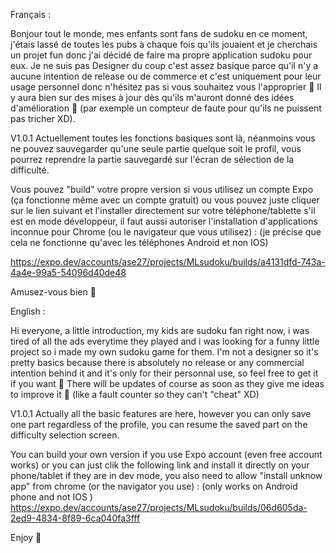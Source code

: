 Français :

Bonjour tout le monde, mes enfants sont fans de sudoku en ce moment, j'étais lassé de toutes les pubs à chaque fois qu'ils jouaient et je cherchais un projet fun donc j'ai décidé de faire ma propre application sudoku pour eux. Je ne suis pas Designer du coup c'est assez basique parce qu'il n'y a aucune intention de release ou de commerce et c'est uniquement pour leur usage personnel donc n'hésitez pas si vous souhaitez vous l'approprier 🙂
Il y aura bien sur des mises à jour dès qu'ils m'auront donné des idées d'amélioration 🙂 (par exemple un compteur de faute pour qu'ils ne puissent pas tricher XD).

V1.0.1
Actuellement toutes les fonctions basiques sont là, néanmoins vous ne pouvez sauvegarder qu'une seule partie quelque soit le profil, vous pourrez reprendre la partie sauvegardé sur l'écran de sélection de la difficulté.

Vous pouvez "build" votre propre version si vous utilisez un compte Expo (ça fonctionne même avec un compte gratuit) ou vous pouvez juste cliquer sur le lien suivant et l'installer directement sur votre téléphone/tablette s'il est en mode développeur, il faut aussi autoriser l'installation d'applications inconnue pour Chrome (ou le navigateur que vous utilisez) : (je précise que cela ne fonctionne qu'avec les téléphones Android et non IOS)

https://expo.dev/accounts/ase27/projects/MLsudoku/builds/a4131dfd-743a-4a4e-99a5-54096d40de48

Amusez-vous bien 🙂


English :

Hi everyone, a little  introduction, my kids are sudoku fan right now, i was tired of all the ads everytime they played and i was looking for a funny little project so i made my own sudoku game for them. I'm not a designer so it's pretty basics because there is absolutely no release or any commercial intention behind it and it's only for their personnal use, so feel free to get it if you want 🙂
There will be updates of course as soon as they give me ideas to improve it 🙂 (like a fault counter so they can't "cheat" XD)

V1.0.1
Actually all the basic features are here, however you can only save one part regardless of the profile, you can resume the saved part on the difficulty selection screen.

You can build your own version if you use Expo account (even free account works) or you can just clik the following link and install it directly on your phone/tablet if they are in dev mode, you also need to allow "install unknow app" from chrome (or the navigator you use) : (only works on Android phone and not IOS )
https://expo.dev/accounts/ase27/projects/MLsudoku/builds/06d605da-2ed9-4834-8f89-6ca040fa3fff

Enjoy 🙂 
